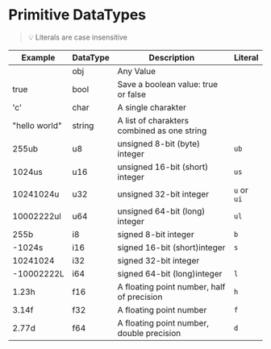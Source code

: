 # Primitive DataTypes

> 💡 Literals are case insensitive

| Example       | DataType | Description                                 | Literal     |
|---------------|----------|---------------------------------------------|-------------|
|               | obj      | Any Value                                   |             |
| true          | bool     | Save a boolean value: true or false         |             |
| 'c'           | char     | A single charakter                          |             |
| "hello world" | string   | A list of charakters combined as one string |             |
| 255ub         | u8       | unsigned 8-bit (byte)     integer                      | `ub`        |
| 1024us        | u16      | unsigned 16-bit (short) integer                     | `us`        |
| 10241024u     | u32      | unsigned 32-bit integer                     | `u` or `ui` |
| 10002222ul    | u64      | unsigned 64-bit (long) integer                     | `ul`        |
| 255b          | i8       | signed 8-bit integer                        | `b`         |
| -1024s        | i16      | signed 16-bit (short)integer                       | `s`         |
| 10241024      | i32      | signed 32-bit integer                       |             |
| -10002222L    | i64      | signed 64-bit (long)integer                       | `l`         |
| 1.23h         | f16      | A floating point number, half of precision  | `h`         |
| 3.14f         | f32      | A floating point number                     | `f`         |
| 2.77d         | f64      | A floating point number, double precision   | `d`         |

